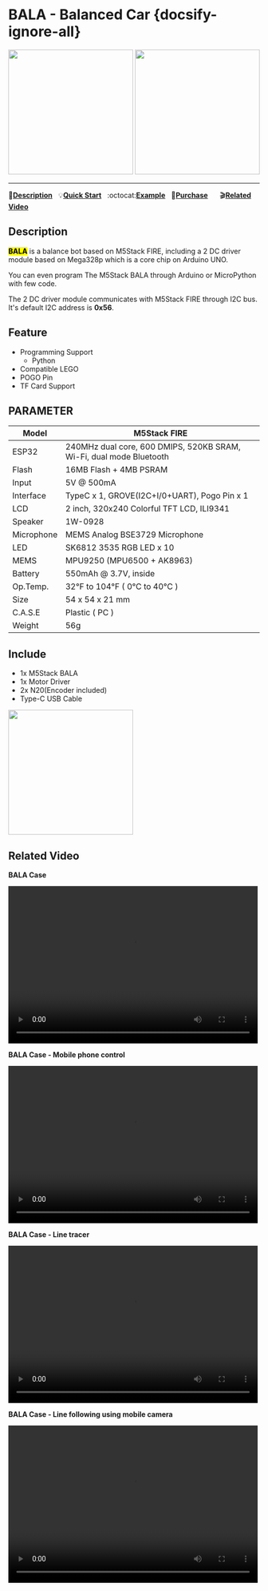 # BALA - Balanced Car {docsify-ignore-all}

<img src="assets/img/product_pics/app/bala_1.jpg" width="250" height="250"> <img src="assets/img/product_pics/app/bala_5.jpg" width="250" height="250">

* * *

:memo:**[Description](#Description)**&nbsp;&nbsp;&nbsp;:bulb:**[Quick Start](en/quick_start/bala/bala_quick_start)**&nbsp;&nbsp;&nbsp;:octocat:**[Example](https://github.com/m5stack/M5Bala/tree/master/examples)**&nbsp;&nbsp;&nbsp;🛒**[Purchase](https://www.aliexpress.com/store/product/M5Satck-New-BALA-Car-ESP32-Development-Mini-Electric-Self-balancing-Car-2DC-Motor-with-Encoder-PSRAM/3226069_32904033658.html?spm=2114.12010615.8148356.40.1fd3724dW3O2Bu.html)**&nbsp;&nbsp;&nbsp;&nbsp;&nbsp;&nbsp;:clapper:**[Related Video](#Related-Video)**

## Description

**<mark>BALA</mark>** is a balance bot based on M5Stack FIRE, including a 2 DC driver module based on Mega328p which is a core chip on Arduino UNO.

You can even program The M5Stack BALA through Arduino or MicroPython with few code.

The 2 DC driver module communicates with M5Stack FIRE through I2C bus. It's default I2C address is **0x56**.

## Feature

- Programming Support
   + Python
- Compatible LEGO
- POGO Pin
- TF Card Support

## PARAMETER

Model | M5Stack FIRE
---|---
ESP32 | 240MHz dual core, 600 DMIPS, 520KB SRAM, Wi-Fi, dual mode Bluetooth
Flash | 16MB Flash + 4MB PSRAM
Input | 5V @ 500mA
Interface | TypeC x 1, GROVE(I2C+I/0+UART), Pogo Pin x 1
LCD | 2 inch, 320x240 Colorful TFT LCD, ILI9341
Speaker | 1W-0928
Microphone | MEMS Analog BSE3729 Microphone
LED | SK6812 3535 RGB LED x 10
MEMS | MPU9250 (MPU6500 + AK8963)
Battery | 550mAh @ 3.7V, inside
Op.Temp. | 32°F to 104°F ( 0°C to 40°C )
Size | 54 x 54 x 21 mm
C.A.S.E | Plastic ( PC )
Weight | 56g

## Include

- 1x M5Stack BALA
- 1x Motor Driver
- 2x N20(Encoder included)
- Type-C USB Cable

<img src="assets/img/product_pics/app/bala_2.jpg" width="250" height="250">

## Related Video

**BALA Case**

<video width="500" height="315" controls>
    <source src="https://m5stack.oss-cn-shenzhen.aliyuncs.com/video/Blog/Twitch201812/M5BALA%20.mp4" type="video/mp4">
</video>

**BALA Case - Mobile phone control**

<video width="500" height="315" controls>
    <source src="https://m5stack.oss-cn-shenzhen.aliyuncs.com/video/Blog/Twitch201811/Iphone%20Controlled%20M5Bala%20.mp4" type="video/mp4">
</video>

**BALA Case - Line tracer**

<video width="500" height="315" controls>
    <source src="https://m5stack.oss-cn-shenzhen.aliyuncs.com/video/Blog/Twitch201901/M5BALA.mp4" type="video/mp4">
</video>

**BALA Case - Line following using mobile camera**

<video width="500" height="315" controls>
    <source src="https://m5stack.oss-cn-shenzhen.aliyuncs.com/video/Blog/Twitch201812/Self-tracing%20Car.mp4" type="video/mp4">
</video>
